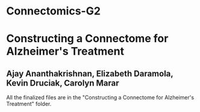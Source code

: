 # Connectomics-G2
# Constructing a Connectome for Alzheimer's Treatment

## Ajay Ananthakrishnan, Elizabeth Daramola, Kevin Druciak, Carolyn Marar

All the finalized files are in the "Constructing a Connectome for Alzheimer's Treatment" folder.



